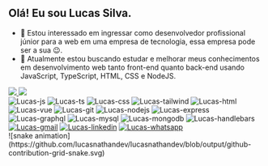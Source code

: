 ## Olá! Eu sou Lucas Silva.
- 👀 Estou interessado em ingressar como desenvolvedor profissional júnior para a web em uma empresa de tecnologia, essa empresa pode ser a sua 😉.
- 🌱 Atualmente estou buscando estudar e melhorar meus conhecimentos em desenvolvimento web tanto front-end quanto back-end usando JavaScript, TypeScript, HTML, CSS e NodeJS.

<div>
  <a href="https://github.com/lucasnathandev">
    <img
      height="180em"
      src="https://github-readme-stats.vercel.app/api?username=lucasnathandev&locale=pt-br&theme=tokyonight&show_icons=true&count_private=true"
    />
    <img
      height="180em"
      src="https://github-readme-stats.vercel.app/api/top-langs?username=lucasnathandev&locale=pt-br&layout=compact&langs_count=12&theme=tokyonight&count_private=true"
    />
  </a>
</div>
<div style="display: inline-block">
  <img
    width="40"
    height="30"
    src="https://cdn.jsdelivr.net/gh/devicons/devicon/icons/javascript/javascript-plain.svg"
    alt="Lucas-js"
  />
  <img
    width="40"
    height="30"
    src="https://cdn.jsdelivr.net/gh/devicons/devicon/icons/typescript/typescript-plain.svg"
    alt="Lucas-ts"
  />
  <img
    width="40"
    height="30"
    src="https://cdn.jsdelivr.net/gh/devicons/devicon/icons/css3/css3-original-wordmark.svg"
    alt="Lucas-css"
  />
  <img
    width="40"
    height="30"
    src="https://cdn.jsdelivr.net/gh/devicons/devicon/icons/tailwindcss/tailwindcss-original-wordmark.svg"
    alt="Lucas-tailwind"
  />
  <img
    width="40"
    height="30"
    src="https://cdn.jsdelivr.net/gh/devicons/devicon/icons/html5/html5-original-wordmark.svg"
    alt="Lucas-html"
  />
  <img
    width="40"
    height="30"
    src="https://cdn.jsdelivr.net/gh/devicons/devicon/icons/vuejs/vuejs-original.svg"
    alt="Lucas-vue"
  />
  <img
    width="40"
    height="30"
    src="https://cdn.jsdelivr.net/gh/devicons/devicon/icons/git/git-plain-wordmark.svg"
    alt="Lucas-git"
  />
  <img
    width="40"
    height="30"
    src="https://cdn.jsdelivr.net/gh/devicons/devicon/icons/nodejs/nodejs-original-wordmark.svg"
    alt="Lucas-nodejs"
  />
  <img
    width="40"
    height="30"
    src="https://cdn.jsdelivr.net/gh/devicons/devicon/icons/express/express-original-wordmark.svg"
    alt="Lucas-express"
  />
  <img
    width="40"
    height="30"
    src="https://cdn.jsdelivr.net/gh/devicons/devicon/icons/graphql/graphql-plain-wordmark.svg"
    alt="Lucas-graphql"
  />
  <img
    width="40"
    height="30"
    src="https://cdn.jsdelivr.net/gh/devicons/devicon/icons/mysql/mysql-original-wordmark.svg"
    alt="Lucas-mysql"
  />
  <img
    width="40"
    height="30"
    src="https://cdn.jsdelivr.net/gh/devicons/devicon/icons/mongodb/mongodb-original-wordmark.svg"
    alt="Lucas-mongodb"
  />
  <img
    width="40"
    height="30"
    src="https://cdn.jsdelivr.net/gh/devicons/devicon/icons/handlebars/handlebars-original.svg"
    alt="Lucas-handlebars"
  />
</div>
<div>
  <a href="mailto:lucas.develop.prog@gmail.com"
    ><img
      src="https://img.shields.io/badge/Gmail-D14836?style=for-the-badge&logo=gmail&logoColor=white"
      alt="Lucas-gmail"
  /></a>
  <a href="https://www.linkedin.com/in/lucas-nathan-h-silva-59aba71a5/"
    ><img
      src="https://img.shields.io/badge/LinkedIn-0077B5?style=for-the-badge&logo=linkedin&logoColor=white"
      alt="Lucas-linkedin"
  /></a>
  <a href="https://contate.me/solium"
    ><img
      src="https://img.shields.io/badge/WhatsApp-25D366?style=for-the-badge&logo=whatsapp&logoColor=white"
      alt="Lucas-whatsapp"
  /></a>
</div>
![snake animation](https://github.com/lucasnathandev/lucasnathandev/blob/output/github-contribution-grid-snake.svg)
